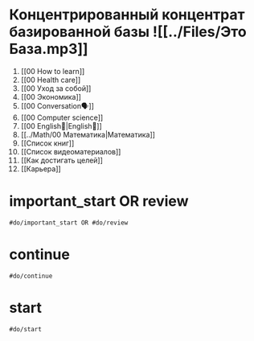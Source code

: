# Концентрированный концентрат базированной базы ![[../Files/Это База.mp3]]
1. [[00 How to learn]]
2. [[00 Health care]]
3. [[00 Уход за собой]]
4. [[00 Экономика]]
5. [[00 Conversation🗣️]]
6. [[00 Computer science]]
7. [[00 English🏴󠁧󠁢󠁥󠁮󠁧󠁿|English🏴󠁧󠁢󠁥󠁮󠁧󠁿]]
8. [[../Math/00 Математика|Математика]]
9. [[Список книг]]
10. [[Список видеоматериалов]]
11. [[Как достигать целей]]
12. [[Карьера]]


# important_start OR review

```query
#do/important_start OR #do/review
```
# continue
```query
#do/continue
```
# start
```query
#do/start
```
